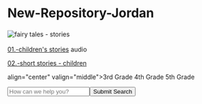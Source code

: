 # New-Repository-Jordan
<p><img src="imag/fairy tales.gif" alt="fairy tales - stories" vspace="3" /></p>
          <p class="indice"><a href="listening/easy_reading_listening.html">01.-children's stories</a> <span class="marxe">audio</span></p>
          <p class="indice"><a href="listening/short-stories-for-children.html">02.-short stories - children</a></p>
align="center" valign="middle">3rd Grade</td>
      <td style="background-color: rgb(233, 233, 253);"
 align="center" valign="middle">4th Grade</td>
      <td style="background-color: rgb(233, 233, 253);"
 align="center" valign="middle">5th Grade</td>
      <td align="center" valign="middle"></td>
	

<input type="text" placeholder="How can we help you?" name="query" class="search-query" id="nav-search-query" 
	        	maxlength="99" rel="Search" autocomplete="off"><input type="submit" alt="Search" 
	        	title="Search" value="Submit Search" name="Search Module - Top Result â€“ Search Button"
	        	class="search-sprite magnifying-glass track-me">

